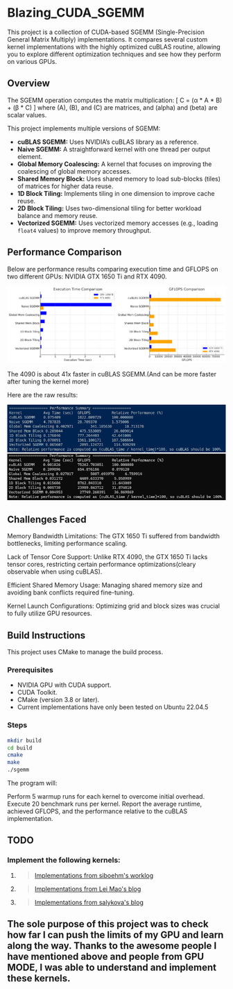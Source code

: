 # Blazing_CUDA_SGEMM

This project is a collection of CUDA-based SGEMM (Single-Precision General Matrix Multiply) implementations. It compares several custom kernel implementations with the highly optimized cuBLAS routine, allowing you to explore different optimization techniques and see how they perform on various GPUs.

## Overview

The SGEMM operation computes the matrix multiplication:
\[
C = (α * A * B) + (β * C)
\]
where \(A\), \(B\), and \(C\) are matrices, and \(alpha\) and \(beta\) are scalar values.

This project implements multiple versions of SGEMM:
- **cuBLAS SGEMM:** Uses NVIDIA’s cuBLAS library as a reference.
- **Naive SGEMM:** A straightforward kernel with one thread per output element.
- **Global Memory Coalescing:** A kernel that focuses on improving the coalescing of global memory accesses.
- **Shared Memory Block:** Uses shared memory to load sub-blocks (tiles) of matrices for higher data reuse.
- **1D Block Tiling:** Implements tiling in one dimension to improve cache reuse.
- **2D Block Tiling:** Uses two-dimensional tiling for better workload balance and memory reuse.
- **Vectorized SGEMM:** Uses vectorized memory accesses (e.g., loading `float4` values) to improve memory throughput.

## Performance Comparison

Below are performance results comparing execution time and GFLOPS on two different GPUs: NVIDIA GTX 1650 Ti and RTX 4090.

![](compare.png)

The 4090 is about 41x faster in cuBLAS SGEMM.(And can be more faster after tuning the kernel more)

Here are the raw results:

![](Results_1650ti.png)
![](Results_4090.png)

## Challenges Faced

Memory Bandwidth Limitations: The GTX 1650 Ti suffered from bandwidth bottlenecks, limiting performance scaling.

Lack of Tensor Core Support: Unlike RTX 4090, the GTX 1650 Ti lacks tensor cores, restricting certain performance optimizations(cleary observable when using cuBLAS).

Efficient Shared Memory Usage: Managing shared memory size and avoiding bank conflicts required fine-tuning.

Kernel Launch Configurations: Optimizing grid and block sizes was crucial to fully utilize GPU resources.

## Build Instructions

This project uses CMake to manage the build process.

### Prerequisites

- NVIDIA GPU with CUDA support.
- CUDA Toolkit.
- CMake (version 3.8 or later).
- Current implementations have only been tested on Ubuntu 22.04.5

### Steps

   ```bash
   mkdir build
   cd build
   cmake
   make
   ./sgemm
   ```

The program will:

Perform 5 warmup runs for each kernel to overcome initial overhead.
Execute 20 benchmark runs per kernel.
Report the average runtime, achieved GFLOPS, and the performance relative to the cuBLAS implementation.

## TODO

### Implement the following kernels:
1. > [Implementations from siboehm's worklog](https://siboehm.com/articles/22/CUDA-MMM)
2. > [Implementations from Lei Mao's blog](https://leimao.github.io/article/CUDA-Matrix-Multiplication-Optimization/#Implementation-with-2D-Block-Tiling-and-2D-Thread-Tiling)
3. > [Implementations from salykova's blog](https://salykova.github.io/sgemm-gpu)

## The sole purpose of this project was to check how far I can push the limits of my GPU and learn along the way. Thanks to the awesome people I have mentioned above and people from GPU MODE, I was able to understand and implement these kernels.
